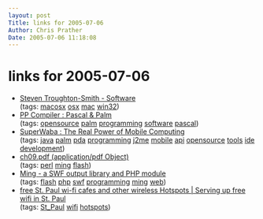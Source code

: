 ```yaml
---
layout: post
Title: links for 2005-07-06  
Author: Chris Prather
Date: 2005-07-06 11:18:08
---
```


# links for 2005-07-06
<ul class="delicious">
	<li>
		<div class="delicious-link"><a href="http://grabberslasher.no-ip.com/macosx/">Steven Troughton-Smith - Software</a></div>
		<div class="delicious-tags">(tags: <a href="http://del.icio.us/perigrin/macosx">macosx</a> <a href="http://del.icio.us/perigrin/osx">osx</a> <a href="http://del.icio.us/perigrin/mac">mac</a> <a href="http://del.icio.us/perigrin/win32">win32</a>)</div>
	</li>
	<li>
		<div class="delicious-link"><a href="http://www.ppcompiler.org/?lng=en">PP Compiler : Pascal & Palm</a></div>
		<div class="delicious-tags">(tags: <a href="http://del.icio.us/perigrin/opensource">opensource</a> <a href="http://del.icio.us/perigrin/palm">palm</a> <a href="http://del.icio.us/perigrin/programming">programming</a> <a href="http://del.icio.us/perigrin/software">software</a> <a href="http://del.icio.us/perigrin/pascal">pascal</a>)</div>
	</li>
	<li>
		<div class="delicious-link"><a href="http://www.superwaba.com.br/en/default.asp">SuperWaba : The Real Power of Mobile Computing</a></div>
		<div class="delicious-tags">(tags: <a href="http://del.icio.us/perigrin/java">java</a> <a href="http://del.icio.us/perigrin/palm">palm</a> <a href="http://del.icio.us/perigrin/pda">pda</a> <a href="http://del.icio.us/perigrin/programming">programming</a> <a href="http://del.icio.us/perigrin/j2me">j2me</a> <a href="http://del.icio.us/perigrin/mobile">mobile</a> <a href="http://del.icio.us/perigrin/api">api</a> <a href="http://del.icio.us/perigrin/opensource">opensource</a> <a href="http://del.icio.us/perigrin/tools">tools</a> <a href="http://del.icio.us/perigrin/ide">ide</a> <a href="http://del.icio.us/perigrin/development">development</a>)</div>
	</li>
	<li>
		<div class="delicious-link"><a href="http://www.oreilly.com/catalog/perlgp/chapter/ch09.pdf">ch09.pdf (application/pdf Object)</a></div>
		<div class="delicious-tags">(tags: <a href="http://del.icio.us/perigrin/perl">perl</a> <a href="http://del.icio.us/perigrin/ming">ming</a> <a href="http://del.icio.us/perigrin/flash">flash</a>)</div>
	</li>
	<li>
		<div class="delicious-link"><a href="http://ming.sourceforge.net/">Ming - a SWF output library and PHP module</a></div>
		<div class="delicious-tags">(tags: <a href="http://del.icio.us/perigrin/flash">flash</a> <a href="http://del.icio.us/perigrin/php">php</a> <a href="http://del.icio.us/perigrin/swf">swf</a> <a href="http://del.icio.us/perigrin/programming">programming</a> <a href="http://del.icio.us/perigrin/ming">ming</a> <a href="http://del.icio.us/perigrin/web">web</a>)</div>
	</li>
	<li>
		<div class="delicious-link"><a href="http://minnesota.metrofreefi.com/city/St.+Paul.htm">free St. Paul wi-fi cafes and other wireless Hotspots | Serving up free wifi in St. Paul</a></div>
		<div class="delicious-tags">(tags: <a href="http://del.icio.us/perigrin/St_Paul">St_Paul</a> <a href="http://del.icio.us/perigrin/wifi">wifi</a> <a href="http://del.icio.us/perigrin/hotspots">hotspots</a>)</div>
	</li>
</ul>

